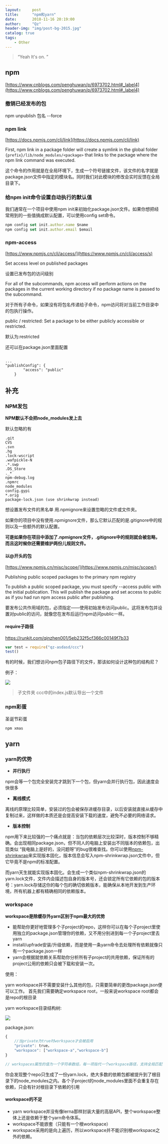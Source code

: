 ```yaml
---
layout:     post
title:      "npm和yarn"
date:       2018-11-16 20:19:00
author:     "Qz"
header-img: "img/post-bg-2015.jpg"
catalog: true
tags:
    - Other
---
```


> “Yeah It's on. ”


## npm

[https://www.cnblogs.com/penghuwan/p/6973702.html#_label4](https://www.cnblogs.com/penghuwan/p/6973702.html#_label4)

### 撤销已经发布的包

npm unpublish 包名 --force

### npm link
[https://docs.npmjs.com/cli/link](https://docs.npmjs.com/cli/link)

First, npm link in a package folder will create a symlink in the global folder `{prefix}/lib/node_modules/<package>`  that links to the package where the npm link command was executed. 



这个命令的作用就是在全局环境下，生成一个符号链接文件，该文件的名字就是package.json文件中指定的模块名。同时我们对此模块的修改会实时反馈在全局目录下。


### 给npm init命令设置自动执行的默认值

我们通常在一个项目中使用npm init来初始化package.json文件。如果你想把经常用到的一些值搞成默认配置，可以使用config set命令。


```javascript
npm config set init.author.name $name
npm config set init.author.email $email
```




### npm-access


[https://www.npmjs.cn/cli/access/](https://www.npmjs.cn/cli/access/s)

Set access level on published packages

设置已发布包的访问级别


For all of the subcommands, npm access will perform actions on the packages in the current working directory if no package name is passed to the subcommand.


对于所有子命令，如果没有将包名传递给子命令，npm访问将对当前工作目录中的包执行操作。



public / restricted: Set a package to be either publicly accessible or restricted.


默认为:restricted

还可以在package.json里面配置


```

...
"publishConfig": {
		"access": "public"
	}
```



## 补充

### NPM发包


**NPM默认不会把node_modules发上去**

默认忽略的有


```
.git
CVS
.svn
.hg
.lock-wscript
.wafpickle-N
.*.swp
.DS_Store
._*
npm-debug.log
.npmrc
node_modules
config.gypi
*.orig
package-lock.json (use shrinkwrap instead)

```

想设置发布文件的黑名单 用.npmignore来设置忽略的文件或文件夹。



如果你的项目中没有使用.npmignore文件，那么它默认匹配的是.gitignore中的规则以及一些额外的默认配置。


**可是如果你在项目中添加了.npmignore文件，.gitignore中的规则就会被忽略，而且这时候你还需要维护两份儿规则文件。**




#### 以@开头的包

[https://www.npmjs.cn/misc/scope/](https://www.npmjs.cn/misc/scope/)



Publishing public scoped packages to the primary npm registry


To publish a public scoped package, you must specify --access public with the initial publication. This will publish the package and set access to public as if you had run npm access public after publishing.


要发布公共作用域的包，必须指定——使用初始发布访问public。这将发布包并设置对public的访问，就像您在发布后运行npm访问public一样。



#### require子路径

 [ https://runkit.com/qinzhen001/5eb232f5cf366c00149f7b33 ]( https://runkit.com/qinzhen001/5eb232f5cf366c00149f7b33 )



```js
var test = require("qz-asdasd/ccc")
test()
```



有的时候，我们想访问npm包子路径下的文件，那该如何设计这种包的结构尼？



例子：

![](https://s1.ax1x.com/2020/05/06/YAGGX8.png)



> 子文件夹 ccc中的index.js默认导出一个文件





### npm彩蛋

圣诞节彩蛋
```javascript
npm xmas
```







## yarn 



### yarn的优势

* **并行执行**

npm会等一个包完全安装完才跳到下一个包，但yarn会并行执行包，因此速度会快很多

* **离线模式**

离线的原理比较简单，安装过的包会被保存进缓存目录，以后安装就直接从缓存中复制过来，这样做的本质还是会提高安装下载的速度，避免不必要的网络请求。

* **版本控制**

npm用下来比较强的一个痛点就是：当包的依赖层次比较深时，版本控制不够精确。会出现相同package.json，但不同人的电脑上安装出不同版本的依赖包，出现类似 “我电脑上是好的，没问题呀”的bug很难查找。你可以使用[npm-shrinkwrap](https://link.jianshu.com/?t=https://docs.npmjs.com/cli/shrinkwrap)来实现版本固化，版本信息会写入npm-shrinkwrap.json文件中，但它毕竟不是npm的标准配置。

而yarn天生就能实现版本固化。会生成一个类似npm-shrinkwrap.json的yarn.lock文件，文件内会描述包自身的版本号，还会锁定所有它依赖的包的版本号：yarn.lock存储这你的每个包的确切依赖版本，能确保从本地开发到生产环境，所有机器上都有精确相同的依赖版本。







### workspace

**workspace是除缓存外yarn区别于npm最大的优势**

 

* 能帮助你更好地管理多个子project的repo，这样你可以在每个子project里使用独立的package.json管理你的依赖，又不用分别进到每一个子project里去yarn
* install/upfrade安装/升级依赖，而是使用一条yarn命令去处理所有依赖就像只有一个package.json一样
* yarn会根据就依赖关系帮助你分析所有子project的共用依赖，保证所有的project公用的依赖只会被下载和安装一次。



使用：

yarn workspace并不需要安装什么其他的包，只需要简单的更改package.json便可以工作。 首先我们需要确定workspace root，一般来说workspace root都会是repo的根目录



yarn workspace目录结构树:

![](https://upload-images.jianshu.io/upload_images/12564775-6eb7783e32e44b13.png?imageMogr2/auto-orient/strip|imageView2/2/w/921/format/webp)

package.json:

```js
{
    //当private为true时workspace才会被启用
    "private": true，
    "workspace": ["workspace-a","workspace-b"]
}

// workspaces属性的值为一个字符串数组，每一项指代一个workspace路径，支持全局匹配，这里的路径指向指的是package.json所在文件夹文件夹名。
```

你会发现整个repo只生成了一份yarn.lock，绝大多数的依赖包都被提升到了根目录下的node_modules之内。各个子project的node_modules里面不会重复存在依赖，只会有针对根目录下依赖的引用



#### workspace的不足

* yarn workspace并没有像lerna那样封装大量的高层API，整个workspace整体上还是依赖于整个yarn命令体系。
* workspace不能嵌套（只能有一个根workspace）
* workspace采用的是向上遍历，所以workspace并不能识别根workspace之外的依赖。

